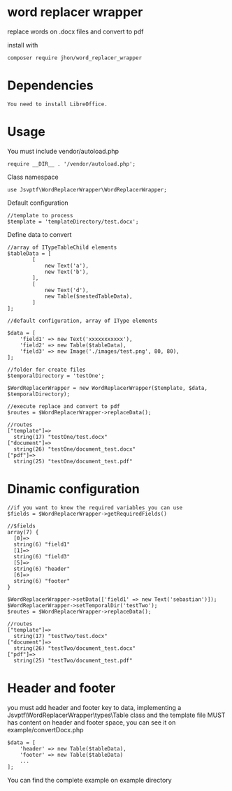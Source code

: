 # word replacer wrapper

replace words on .docx files and convert to pdf


install with

    composer require jhon/word_replacer_wrapper

# Dependencies

    You need to install LibreOffice.

# Usage

You must include vendor/autoload.php

    require __DIR__ . '/vendor/autoload.php';

Class namespace

    use Jsvptf\WordReplacerWrapper\WordReplacerWrapper;

Default configuration

    //template to process
    $template = 'templateDirectory/test.docx';

Define data to convert
    
    //array of ITypeTableChild elements
    $tableData = [
            [
                new Text('a'),
                new Text('b'),
            ],
            [
                new Text('d'),
                new Table($nestedTableData),
            ]
    ];
    
    //default configuration, array of IType elements
     
    $data = [
        'field1' => new Text('xxxxxxxxxxx'),
        'field2' => new Table($tableData),
        'field3' => new Image('./images/test.png', 80, 80),
    ];

    //folder for create files
    $temporalDirectory = 'testOne';

    $WordReplacerWrapper = new WordReplacerWrapper($template, $data, $temporalDirectory);

    //execute replace and convert to pdf
    $routes = $WordReplacerWrapper->replaceData();

    //routes
    ["template"]=>
      string(17) "testOne/test.docx"
    ["document"]=>
      string(26) "testOne/document_test.docx"
    ["pdf"]=>
      string(25) "testOne/document_test.pdf"

# Dinamic configuration
    //if you want to know the required variables you can use  
    $fields = $WordReplacerWrapper->getRequiredFields()
    
    //$fields
    array(7) {
      [0]=>
      string(6) "field1"
      [1]=>
      string(6) "field3"
      [5]=>
      string(6) "header"
      [6]=>
      string(6) "footer"
    }

    $WordReplacerWrapper->setData(['field1' => new Text('sebastian')]);
    $WordReplacerWrapper->setTemporalDir('testTwo');
    $routes = $WordReplacerWrapper->replaceData();

    //routes
    ["template"]=>
      string(17) "testTwo/test.docx"
    ["document"]=>
      string(26) "testTwo/document_test.docx"
    ["pdf"]=>
      string(25) "testTwo/document_test.pdf"
      
# Header and footer
you must add header and footer key to data, implementing a Jsvptf\WordReplacerWrapper\types\Table class and the template file MUST has content on header and footer space, you can see it on     example/convertDocx.php

    $data = [
        'header' => new Table($tableData),
        'footer' => new Table($tableData)
        ...
    ];
    

You can find the complete example on example directory
